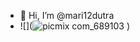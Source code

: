 - 👋 Hi, I’m @mari12dutra
- ![](![picmix com_689103](https://github.com/user-attachments/assets/c4ba1779-133d-47ac-841a-c5ccf7fae3ba)
)
